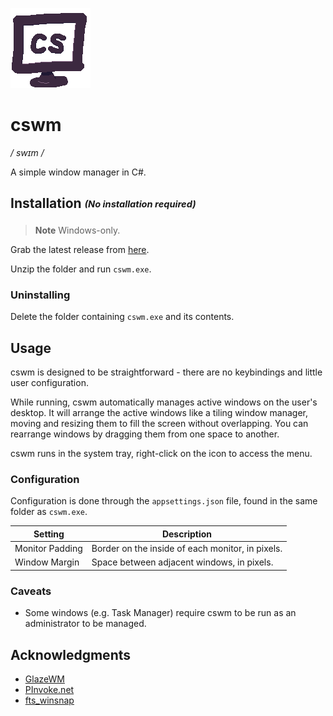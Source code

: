 ![](./docs/cswm_icon.png)

# cswm

_/ swɪm /_

A simple window manager in C#.

## Installation <sub><sup>_(No installation required)_</sup></sub>

> **Note** Windows-only.

Grab the latest release from [here](https://github.com/ebalzuweit/cswm/releases/latest).

Unzip the folder and run `cswm.exe`.

### Uninstalling

Delete the folder containing `cswm.exe` and its contents.

## Usage

cswm is designed to be straightforward -
there are no keybindings and little user configuration.

While running, cswm automatically manages active windows on the user's desktop.
It will arrange the active windows like a tiling window manager,
moving and resizing them to fill the screen without overlapping.
You can rearrange windows by dragging them from one space to another.

cswm runs in the system tray, right-click on the icon to access the menu.

### Configuration

Configuration is done through the `appsettings.json` file, found in the same folder as `cswm.exe`.

| Setting         | Description                                      |
| --------------- | ------------------------------------------------ |
| Monitor Padding | Border on the inside of each monitor, in pixels. |
| Window Margin   | Space between adjacent windows, in pixels.       |

### Caveats

- Some windows (e.g. Task Manager) require cswm to be run as an administrator to be managed.

## Acknowledgments

- [GlazeWM](https://github.com/lars-berger/GlazeWM)
- [PInvoke.net](https://www.pinvoke.net/index.aspx)
- [fts_winsnap](https://github.com/forrestthewoods/fts_winsnap)
